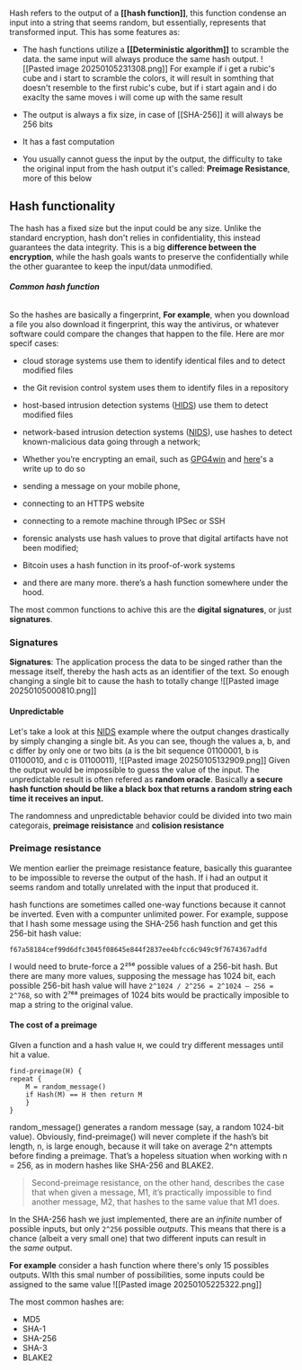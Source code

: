 Hash refers to the output of a **[[hash function]]**, this function condense an input into a string that seems random, but essentially, represents that transformed input.
This has some features as:
- The hash functions utilize a **[[Deterministic algorithm]]** to scramble the data. the same input will always produce the same hash output.
	![[Pasted image 20250105231308.png]]
	For example if i get a rubic's cube and i start to scramble the colors, it will result in somthing that doesn't resemble to the first rubic's cube, but if i start again and i do exaclty the same moves i will come up with the same result

- The output is always a fix size, in case of [[SHA-256]] it will always be 256 bits
- It has a fast computation
- You usually cannot guess the input by the output, the difficulty to take the original input from the hash output it's called: **Preimage Resistance**, more of this below
## Hash functionality

The hash has a fixed size but the input could be any size. Unlike the standard encryption, hash don't relies in confidentiality, this instead guarantees the data integrity.  This is a big **difference between the encryption**, while the hash goals wants to preserve the confidentially while the other guarantee to keep the input/data unmodified.

###### **Common hash function**
So the hashes are basically a fingerprint, **For example**, when you download a file you also download it fingerprint, this way the antivirus, or whatever software could compare the changes that happen to the file. Here are mor specif cases:  
- cloud storage systems use them to identify identical files and to detect modified files
- the Git revision control system uses them to identify files in a repository
- host-based intrusion detection systems ([HIDS](https://en.wikipedia.org/wiki/Host-based_intrusion_detection_system)) use them to detect modified files
- network-based intrusion detection systems ([NIDS](https://es.wikipedia.org/wiki/NIDS)), use hashes to detect known-malicious data going through a network;
- Whether you’re encrypting an email, such as [GPG4win](https://www.gpg4win.org/about.html#:~:text=What%20is%20Gpg4win?,for%20Information%20Security%20(BSI).) and [here](https://medium.com/@cbanowsky/gpa-and-encrypted-messaging-ebbd66fcf570)'s a write up to do so

- sending a message on your mobile phone, 
- connecting to an HTTPS website
- connecting to a remote machine through IPSec or SSH


- forensic analysts use hash values to prove that digital artifacts have not been modified; 
- Bitcoin uses a hash function in its proof-of-work systems
- and there are many more.
there’s a hash function somewhere under the hood.


The most common functions to achive this are the **digital signatures**, or just **signatures**.

### Signatures
**Signatures**: The application process the data to be singed rather than the message itself, thereby the hash acts as an identifier of the text. So enough changing a single bit to cause the hash to totally change
![[Pasted image 20250105000810.png]]

#### Unpredictable
Let's take a look at this [NIDS](https://es.wikipedia.org/wiki/NIDS) example where the output changes drastically by simply changing a single bit.
As you can see, though the values a, b, and c differ by only one or two bits (a is the bit sequence 01100001, b is 01100010, and c is 01100011),
![[Pasted image 20250105132909.png]]
Given the output would be impossible to guess the value of the input. The unpredictable result is often refered as **random oracle**. Basically **a secure hash function should be like a black box that returns a random string each time it receives an input.**

The randomness and unpredictable behavior could be divided into two main categorais, **preimage reisistance** and **colision resistance**

### Preimage resistance
We mention earlier the preimage resistance feature, basically this guarantee to be impossible to reverse the output of the hash. If i had an output it seems random and totally unrelated with the input that produced it.

hash functions are sometimes called one-way functions because it cannot be inverted. Even with a compunter unlimited power.
For example, suppose that I hash some message using the SHA-256 hash function and get this 256-bit hash value:
```
f67a58184cef99d6dfc3045f08645e844f2837ee4bfcc6c949c9f7674367adfd
```
I would need to brute-force a 2²⁵⁶ possible values of a 256-bit hash. But there are many more values, supposing the message has 1024 bit, each possible 256-bit hash value
will have `2^1024 / 2^256 = 2^1024 – 256 = 2^768`, so with 2⁷⁶⁸ preimages of 1024 bits would be practically imposible to map a string to the original value.

#### The cost of a preimage
GIven a function and a hash value `H`, we could try different messages until hit a value.
```
find-preimage(H) {
repeat {
	M = random_message()
	if Hash(M) == H then return M
	}
}
```
random_message() generates a random message (say, a random 1024-bit value). Obviously, find-preimage() will never complete if the hash’s bit length, n, is large enough, because it will take on average 2^n attempts before finding a preimage. That’s a hopeless situation when working with n = 256, as in modern hashes like SHA-256 and BLAKE2.
>Second-preimage
resistance, on the other hand, describes the case that when given a
message, M1, it’s practically impossible to find another message, M2, that
hashes to the same value that M1 does.



In the SHA-256 hash we just implemented, there are an _infinite_ number of possible inputs, but only `2^256` possible _outputs_. This means that there is a chance (albeit a very small one) that two different inputs can result in the _same_ output.

**For example** consider a hash function where there's only 15 possibles outputs. WIth this smal number of possibilities, some inputs could be assigned to the same value
![[Pasted image 20250105225322.png]]

The most common hashes are:
- MD5
- SHA-1
- SHA-256
- SHA-3
- BLAKE2